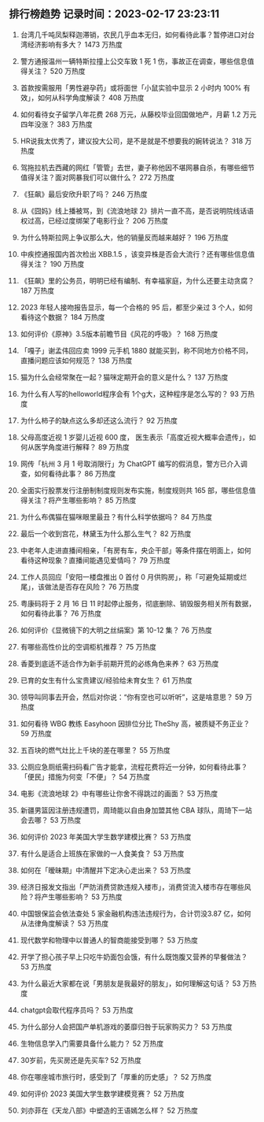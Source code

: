 
## 排行榜趋势 记录时间：2023-02-17 23:23:11
  
  1. 台湾几千吨凤梨释迦滞销，农民几乎血本无归，如何看待此事？暂停进口对台湾经济影响有多大？ 1473 万热度
    
  2. 警方通报温州一辆特斯拉撞上公交车致 1 死 1 伤，事故正在调查，哪些信息值得关注？ 520 万热度
    
  3. 首款按需服用「男性避孕药」或将面世「小鼠实验中显示 2 小时内 100% 有效」，如何从科学角度解读？ 408 万热度
    
  4. 如何看待女子留学八年花费 268 万元，从藤校毕业回国做地产，月薪 1.2 万元四年没涨？ 383 万热度
    
  5. HR说我太优秀了，建议投大公司，是不是就是不想要我的婉转说法？ 318 万热度
    
  6. 驾拖拉机去西藏的网红「管管」去世，妻子称他因不堪网暴自杀，有哪些细节值得关注？面对网暴我们可以做什么？ 272 万热度
    
  7. 《狂飙》最后安欣升职了吗？ 246 万热度
    
  8. 从《囧妈》线上播被骂，到《流浪地球 2》排片一直不高，是否说明院线话语权过高，已经过度绑架了电影行业？ 206 万热度
    
  9. 为什么特斯拉网上争议那么大，他的销量反而越来越好？ 196 万热度
    
  10. 中疾控通报国内首次检出 XBB.1.5 ，该变异株是否会大流行？还有哪些信息值得关注？ 190 万热度
    
  11. 《狂飙》里的公务员，明明已经有编制、有幸福家庭，为什么还要主动贪腐？ 187 万热度
    
  12. 2023 年轻人接吻报告显示，每一个合格的 95 后，都至少亲过 3 个人，如何看待这个数据？ 184 万热度
    
  13. 如何评价《原神》3.5版本前瞻节目《风花的呼吸》？ 168 万热度
    
  14. 「嘎子」谢孟伟回应卖 1999 元手机 1880 就能买到，称不同地方价格不同，直播问题应该如何规范？ 138 万热度
    
  15. 猫为什么会经常聚在一起？猫咪定期开会的意义是什么？ 137 万热度
    
  16. 为什么有人写的helloworld程序会有 1个g大，这种程序是怎么写的？ 93 万热度
    
  17. 为什么柿子的缺点这么多却还这么流行？ 92 万热度
    
  18. 父母高度近视 1 岁婴儿近视 600 度， 医生表示「高度近视大概率会遗传」，如何从医学角度进行解释？ 89 万热度
    
  19. 网传「杭州 3 月 1 号取消限行」为 ChatGPT 编写的假消息，警方已介入调查，如何看待此事？ 86 万热度
    
  20. 全面实行股票发行注册制制度规则发布实施，制度规则共 165 部，哪些信息值得关注？将产生哪些影响？ 85 万热度
    
  21. 为什么布偶猫在猫咪眼里最丑？有什么科学依据吗？ 84 万热度
    
  22. 最后一个收到宫花，林黛玉为什么那么生气？ 82 万热度
    
  23. 中老年人走进直播间相亲，「有房有车，央企干部」等条件摆在明面上，如何看待这种现象？直播间能遇见爱情吗？ 79 万热度
    
  24. 工作人员回应「安阳一楼盘推出 0 首付 0 月供购房」，称「可避免延期或烂尾」，该做法是否存在风险？ 76 万热度
    
  25. 粤康码将于 2 月 16 日 11 时起停止服务，彻底删除、销毁服务相关所有数据，如何看待此事？ 76 万热度
    
  26. 如何评价《显微镜下的大明之丝绢案》第 10-12 集？ 76 万热度
    
  27. 有哪些高性价比的空调柜机推荐？ 75 万热度
    
  28. 香菱到底适不适合作为新手前期开荒的必练角色来养？ 63 万热度
    
  29. 已育的女生有什么宝贵建议/经验给未育女生？ 61 万热度
    
  30. 领导叫同事去开会，然后对你说：“你有空也可以听听”，这是啥意思？ 59 万热度
    
  31. 如何看待 WBG 教练 Easyhoon 因排位分比 TheShy 高，被质疑不务正业？ 59 万热度
    
  32. 五百块的燃气灶比上千块的差在哪里？ 55 万热度
    
  33. 公厕应急厕纸需扫码看广告才能拿，流程花费将近一分钟，如何看待此事？「便民」措施为何变「不便」？ 54 万热度
    
  34. 电影《流浪地球 2》中有哪些让你舍不得跳过的画面？ 53 万热度
    
  35. 新疆男篮因注册违规遭罚，周琦能以自由身加盟其他 CBA 球队，周琦下一站会去哪？ 53 万热度
    
  36. 如何评价 2023 年美国大学生数学建模比赛？ 53 万热度
    
  37. 有什么是适合上班族在家做的一人食美食？ 53 万热度
    
  38. 如何在「暧昧期」中清醒并下定决心走出来？ 53 万热度
    
  39. 经济日报发文指出「严防消费贷款违规入楼市」，消费贷流入楼市存在哪些风险？将产生哪些影响？ 53 万热度
    
  40. 中国银保监会依法查处 5 家金融机构违法违规行为，合计罚没3.87 亿，如何从法律角度解读？ 53 万热度
    
  41. 现代数学和物理中以普通人的智商能接受到哪？ 53 万热度
    
  42. 开学了担心孩子早上只吃牛奶面包会饿，有什么既饱腹又营养的早餐做法？ 53 万热度
    
  43. 为什么最近大家都在说「男朋友是我最好的朋友」，如何理解这句话？ 53 万热度
    
  44. chatgpt会取代程序员吗？ 53 万热度
    
  45. 为什么部分人会把国产单机游戏的萎靡归咎于玩家购买力？ 53 万热度
    
  46. 生物信息学入门需要具备什么能力？ 52 万热度
    
  47. 30岁前，先买房还是先买车? 52 万热度
    
  48. 你在哪座城市旅行时，感受到了「厚重的历史感」？ 52 万热度
    
  49. 如何评价 2023 美国大学生数学建模竞赛？ 52 万热度
    
  50. 刘亦菲在《天龙八部》中塑造的王语嫣怎么样？ 52 万热度
    